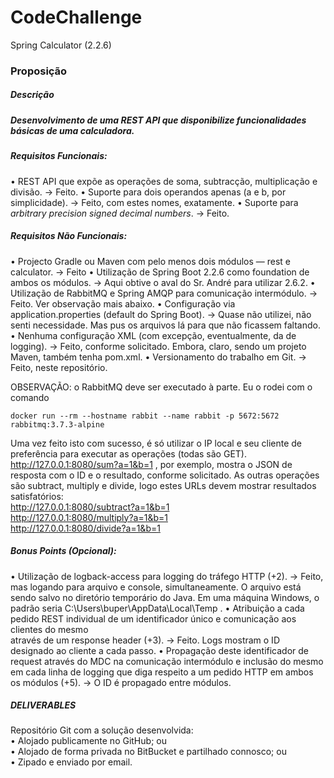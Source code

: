 # CodeChallenge
Spring Calculator (2.2.6)

### Proposição

##### Descrição  

##### Desenvolvimento de uma REST API que disponibilize funcionalidades básicas de uma calculadora.  

##### Requisitos Funcionais:  

• REST API que expõe as operações de soma, subtracção, multiplicação e divisão.  -> Feito.
• Suporte para dois operandos apenas (a e b, por simplicidade).  -> Feito, com estes nomes, exatamente.
• Suporte para *arbitrary precision signed decimal numbers*.  -> Feito. 

##### Requisitos Não Funcionais:  

• Projecto Gradle ou Maven com pelo menos dois módulos — rest e calculator.  -> Feito
• Utilização de Spring Boot 2.2.6 como foundation de ambos os módulos.  -> Aqui obtive o aval do Sr. André para utilizar 2.6.2.
• Utilização de RabbitMQ e Spring AMQP para comunicação intermódulo.  -> Feito. Ver observação mais abaixo.
• Configuração via application.properties (default do Spring Boot).  -> Quase não utilizei, não senti necessidade. Mas pus os arquivos lá para que não ficassem faltando.
• Nenhuma configuração XML (com excepção, eventualmente, da de logging). -> Feito, conforme solicitado. Embora, claro, sendo um projeto Maven, também tenha pom.xml.
• Versionamento do trabalho em Git.  -> Feito, neste repositório.

OBSERVAÇÃO: o RabbitMQ deve ser executado à parte. Eu o rodei com o comando
```
docker run --rm --hostname rabbit --name rabbit -p 5672:5672 rabbitmq:3.7.3-alpine
```
Uma vez feito isto com sucesso, é só utilizar o IP local e seu cliente de preferência para executar as operações (todas são GET).
http://127.0.0.1:8080/sum?a=1&b=1 , por exemplo, mostra o JSON de resposta com o ID e o resultado, conforme solicitado.
As outras operações são subtract, multiply e divide, logo estes URLs devem mostrar resultados satisfatórios:  
http://127.0.0.1:8080/subtract?a=1&b=1  
http://127.0.0.1:8080/multiply?a=1&b=1  
http://127.0.0.1:8080/divide?a=1&b=1  

##### Bonus Points (Opcional):  

• Utilização de logback-access para logging do tráfego HTTP (+2).  -> Feito, mas logando para arquivo e console, simultaneamente. O arquivo está sendo salvo no diretório temporário do Java. Em uma máquina Windows, o padrão seria C:\Users\buper\AppData\Local\Temp .
• Atribuição a cada pedido REST individual de um identificador único e comunicação aos clientes do mesmo  
através de um response header (+3).  -> Feito. Logs mostram o ID designado ao cliente a cada passo.
• Propagação deste identificador de request através do MDC na comunicação intermódulo e inclusão do
mesmo em cada linha de logging que diga respeito a um pedido HTTP em ambos os módulos (+5).  -> O ID é propagado entre módulos.

##### DELIVERABLES  

Repositório Git com a solução desenvolvida:  
• Alojado publicamente no GitHub; ou  
• Alojado de forma privada no BitBucket e partilhado connosco; ou  
• Zipado e enviado por email.
